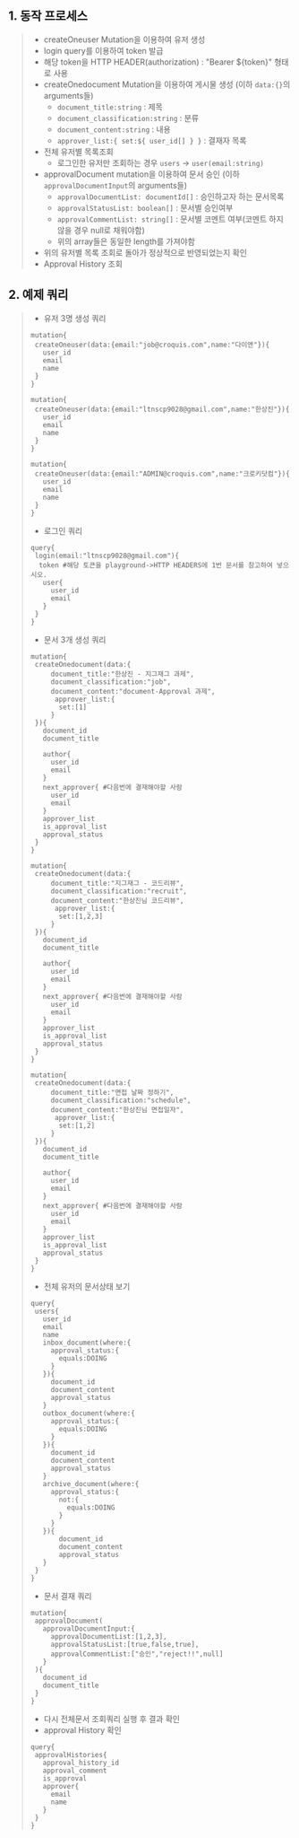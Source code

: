 ## 1. 동작 프로세스
> * createOneuser Mutation을 이용하여 유저 생성
> * login query를 이용하여 token 발급
> * 해당 token을 HTTP HEADER(authorization) : "Bearer ${token}" 형태로 사용
> * createOnedocument Mutation을 이용하여 게시물 생성 (이하 ```data:{}```의 arguments들)
>   * ```document_title:string``` : 제목
>   * ```document_classification:string``` : 분류
>   * ```document_content:string``` : 내용
>   * ```approver_list:{ set:${ user_id[] } }``` : 결재자 목록
> * 전체 유저별 목록조회
>   * 로그인한 유저만 조회하는 경우 ```users``` -> ```user(email:string)```
> * approvalDocument mutation을 이용하여 문서 승인 (이하 ```approvalDocumentInput```의 arguments들)
>   * ```approvalDocumentList: documentId[]``` : 승인하고자 하는 문서목록
>   * ```approvalStatusList: boolean[]``` : 문서별 승인여부
>   * ```approvalCommentList: string[]``` : 문서별 코멘트 여부(코멘트 하지 않을 경우 null로 채워야함)
>   * 위의 array들은 동일한 length를 가져야함
> * 위의 유저별 목록 조회로 돌아가 정상적으로 반영되었는지 확인
> * Approval History 조회

## 2. 예제 쿼리
> * 유저 3명 생성 쿼리
> ```
> mutation{
>  createOneuser(data:{email:"job@croquis.com",name:"다이앤"}){
>    user_id
>    email
>    name
>  }
>}
>```
> ```
> mutation{
>  createOneuser(data:{email:"ltnscp9028@gmail.com",name:"한상진"}){
>    user_id
>    email
>    name
>  }
>}
>```
> ```
> mutation{
>  createOneuser(data:{email:"ADMIN@croquis.com",name:"크로키닷컴"}){
>    user_id
>    email
>    name
>  }
>}
>```
>* 로그인 쿼리
>```
> query{
>  login(email:"ltnscp9028@gmail.com"){
>   token #해당 토큰을 playground->HTTP HEADERS에 1번 문서를 참고하여 넣으시오.
>    user{
>      user_id
>      email  
>    }
>  }
>}
>```
>* 문서 3개 생성 쿼리
>```
>mutation{
>  createOnedocument(data:{
>      document_title:"한상진 - 지그재그 과제",
>      document_classification:"job",
>      document_content:"document-Approval 과제",
>    	approver_list:{
>        set:[1]
>      }
>  }){
>    document_id
>    document_title
>    
>    author{
>      user_id
>      email
>    }
>    next_approver{ #다음번에 결재해야할 사람
>      user_id
>      email
>    }
>    approver_list
>    is_approval_list
>    approval_status
>  }
>}
>```
>```
>mutation{
>  createOnedocument(data:{
>      document_title:"지그재그 - 코드리뷰",
>      document_classification:"recruit",
>      document_content:"한상진님 코드리뷰",
>    	approver_list:{
>        set:[1,2,3]
>      }
>  }){
>    document_id
>    document_title
>    
>    author{
>      user_id
>      email
>    }
>    next_approver{ #다음번에 결재해야할 사람
>      user_id
>      email
>    }
>    approver_list
>    is_approval_list
>    approval_status
>  }
>}
>```
>```
>mutation{
>  createOnedocument(data:{
>      document_title:"면접 날짜 정하기",
>      document_classification:"schedule",
>      document_content:"한상진님 면접일자",
>    	approver_list:{
>        set:[1,2]
>      }
>  }){
>    document_id
>    document_title
>    
>    author{
>      user_id
>      email
>    }
>    next_approver{ #다음번에 결재해야할 사람
>      user_id
>      email
>    }
>    approver_list
>    is_approval_list
>    approval_status
>  }
>}
>```
>* 전체 유저의 문서상태 보기
>```
>query{
>  users{
>    user_id
>    email
>    name
>    inbox_document(where:{
>      approval_status:{
>        equals:DOING
>      }
>    }){
>      document_id
>      document_content
>      approval_status
>    }
>    outbox_document(where:{
>      approval_status:{
>        equals:DOING
>      }
>    }){
>      document_id
>      document_content
>      approval_status
>    }
>    archive_document(where:{
>      approval_status:{
>        not:{
>          equals:DOING
>        }
>      }
>    }){
>        document_id
>        document_content
>        approval_status
>    }
>  }
> } 
> ```
>* 문서 결재 쿼리
> ```
>mutation{
>  approvalDocument(
>    approvalDocumentInput:{
>      approvalDocumentList:[1,2,3],
>      approvalStatusList:[true,false,true],
>      approvalCommentList:["승인","reject!!",null]
>    }
>  ){
>    document_id
>    document_title
>  }
>}
>```
>* 다시 전체문서 조회쿼리 실행 후 결과 확인
>* approval History 확인
>```
>query{
>  approvalHistories{
>    approval_history_id
>    approval_comment
>    is_approval
>    approver{
>      email
>      name
>    }
>  }
>}
>```